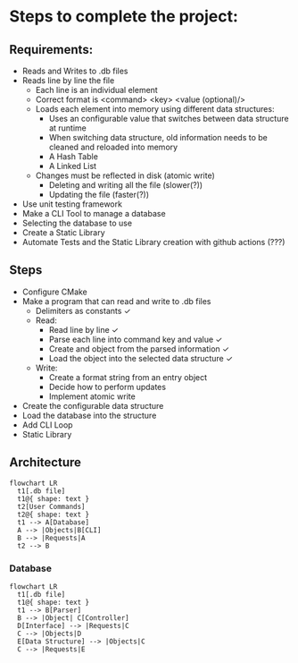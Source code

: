# Steps to complete the project:

## Requirements:

* Reads and Writes to .db files
* Reads line by line the file
  * Each line is an individual element
  * Correct format is \<command\> \<key\> \<value (optional)/>
  * Loads each element into memory using different data structures:
    * Uses an configurable value that switches between data structure at runtime
    * When switching data structure, old information needs to be cleaned and reloaded into memory
    * A Hash Table
    * A Linked List
  * Changes must be reflected in disk (atomic write)
    * Deleting and writing all the file (slower(?))
    * Updating the file (faster(?))
* Use unit testing framework
* Make a CLI Tool to manage a database
* Selecting the database to use
* Create a Static Library
* Automate Tests and the Static Library creation with github actions (???)


## Steps
* Configure CMake
* Make a program that can read and write to .db files
  * Delimiters as constants ✓
  * Read:
    * Read line by line ✓
    * Parse each line into command key and value ✓
    * Create and object from the parsed information ✓
    * Load the object into the selected data structure ✓
  * Write:
    * Create a format string from an entry object
    * Decide how to perform updates
    * Implement atomic write
* Create the configurable data structure
* Load the database into the structure
* Add CLI Loop
* Static Library

## Architecture

```mermaid --mermaid-flowchart-curve: basis
flowchart LR
  t1[.db file]
  t1@{ shape: text }
  t2[User Commands]
  t2@{ shape: text }
  t1 --> A[Database]
  A --> |Objects|B[CLI] 
  B --> |Requests|A 
  t2 --> B
```

### Database

```mermaid --mermaid-flowchart-curve: basis
flowchart LR
  t1[.db file]
  t1@{ shape: text }
  t1 --> B[Parser]
  B --> |Object| C[Controller]
  D[Interface] --> |Requests|C
  C --> |Objects|D
  E[Data Structure] --> |Objects|C
  C --> |Requests|E
```